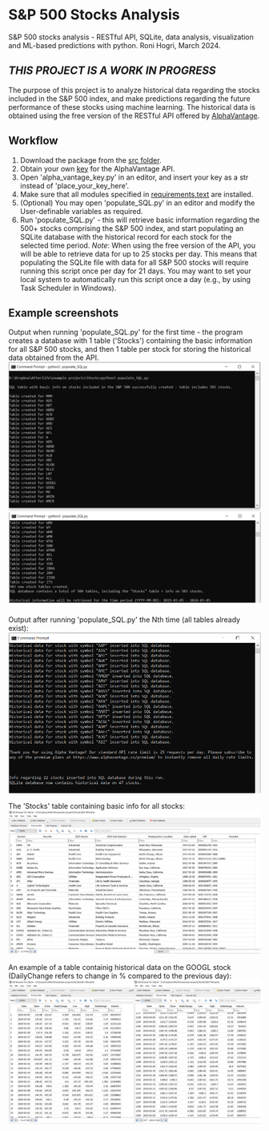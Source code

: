 # S&P 500 Stocks Analysis
S&amp;P 500 stocks analysis - RESTful API, SQLite, data analysis, visualization and ML-based predictions with python.
Roni Hogri, March 2024.  

  
## *****THIS PROJECT IS A WORK IN PROGRESS*****  

  
The purpose of this project is to analyze historical data regarding the stocks included in the S&P 500 index, and make predictions regarding the future performance of these stocks using machine learning. The historical data is obtained using the free version of the RESTful API offered by [AlphaVantage](https://www.alphavantage.co/).  

  
## Workflow
1. Download the package from the [src folder](https://github.com/ronihogri/S-P-500-Stocks-Analysis/blob/main/src/).
2. Obtain your own [key](https://www.alphavantage.co/support/#api-key) for the AlphaVantage API. 
3. Open 'alpha_vantage_key.py' in an editor, and insert your key as a str instead of 'place_your_key_here'.
4. Make sure that all modules specified in [requirements.text](https://github.com/ronihogri/S-P-500-Stocks-Analysis/blob/main/requirements.txt) are installed.
5. (Optional) You may open 'populate_SQL.py' in an editor and modify the User-definable variables as required.  
6. Run 'populate_SQL.py' - this will retrieve basic information regarding the 500+ stocks comprising the S&P 500 index, and start populating an SQLite database with the historical record for each stock for the selected time period. *Note*: When using the free version of the API, you will be able to retrieve data for up to 25 stocks per day. This means that populating the SQLite file with data for all S&P 500 stocks will require running this script once per day for 21 days. You may want to set your local system to automatically run this script once a day (e.g., by using Task Scheduler in Windows).  

## Example screenshots
Output when running 'populate_SQL.py' for the first time - the program creates a database with 1 table ('Stocks') containing the basic information for all S&P 500 stocks, and then 1 table per stock for storing the historical data obtained from the API. 
![](https://github.com/ronihogri/S-P-500-Stocks-Analysis/blob/main/images/get_symbols_and_make_tables.png)  

  
Output after running 'populate_SQL.py' the Nth time (all tables already exist):  
![](https://github.com/ronihogri/S-P-500-Stocks-Analysis/blob/main/images/API_requests_exceeded_2.png)  

  
The 'Stocks' table containing basic info for all stocks:  
![](https://github.com/ronihogri/S-P-500-Stocks-Analysis/blob/main/images/stocks_list_sql.png)  

  An example of a table containig historical data on the GOOGL stock (DailyChange refers to change in % compared to the previous day):  
  ![](https://github.com/ronihogri/S-P-500-Stocks-Analysis/blob/main/images/example_GOOGL.png)

